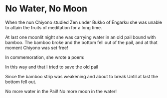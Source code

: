 # No Water, No Moon

When the nun Chiyono studied Zen under Bukko of Engarku she was unable to attain the fruits of meditation for a long time.

At last one moonlit night she was carrying water in an old pail bound with bamboo. The bamboo broke and the bottom fell out of the pail, and at that moment Chiyono was set free!

In commemoration, she wrote a poem:

In this way and that I tried to save the old pail

Since the bamboo strip was weakening and about to break Until at last the bottom fell out.

No more water in the Pail! No more moon in the water!